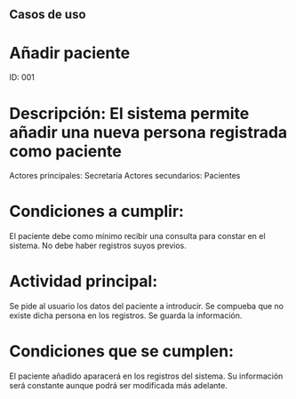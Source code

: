 ## Casos de uso
# Añadir paciente
ID: 001
# Descripción: El sistema permite añadir una nueva persona registrada como paciente

Actores principales: Secretaría
Actores secundarios: Pacientes

# Condiciones a cumplir:

El paciente debe como mínimo recibir una consulta para constar en el sistema.
No debe haber registros suyos previos.
# Actividad principal:

Se pide al usuario los datos del paciente a introducir.
Se compueba que no existe dicha persona en los registros.
Se guarda la información.
# Condiciones que se cumplen:

El paciente añadido aparacerá en los registros del sistema.
Su información será constante aunque podrá ser modificada más adelante.
